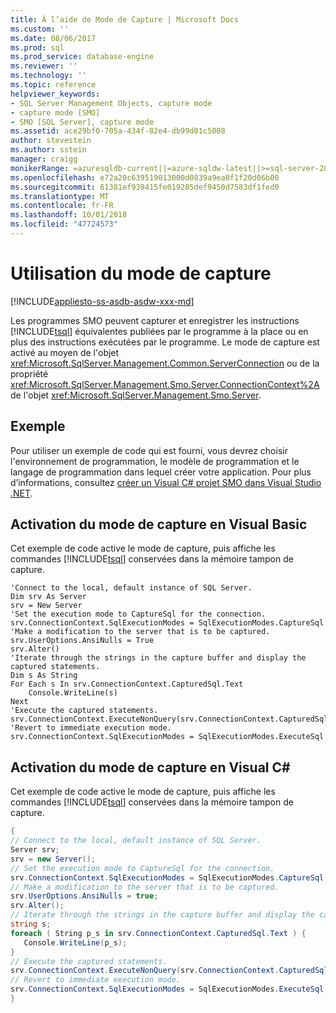 ```yaml
---
title: À l’aide de Mode de Capture | Microsoft Docs
ms.custom: ''
ms.date: 08/06/2017
ms.prod: sql
ms.prod_service: database-engine
ms.reviewer: ''
ms.technology: ''
ms.topic: reference
helpviewer_keywords:
- SQL Server Management Objects, capture mode
- capture mode [SMO]
- SMO [SQL Server], capture mode
ms.assetid: ace29bf0-705a-434f-82e4-db99d01c5008
author: stevestein
ms.author: sstein
manager: craigg
monikerRange: =azuresqldb-current||=azure-sqldw-latest||>=sql-server-2016||=sqlallproducts-allversions||>=sql-server-linux-2017||=azuresqldb-mi-current
ms.openlocfilehash: e72a20c639519013000d0839a9ea8f1f20d06b00
ms.sourcegitcommit: 61381ef939415fe019285def9450d7583df1fed0
ms.translationtype: MT
ms.contentlocale: fr-FR
ms.lasthandoff: 10/01/2018
ms.locfileid: "47724573"
---
```

# <a name="using-capture-mode"></a>Utilisation du mode de capture
[!INCLUDE[appliesto-ss-asdb-asdw-xxx-md](../../../includes/appliesto-ss-asdb-asdw-xxx-md.md)]

  Les programmes SMO peuvent capturer et enregistrer les instructions [!INCLUDE[tsql](../../../includes/tsql-md.md)] équivalentes publiées par le programme à la place ou en plus des instructions exécutées par le programme. Le mode de capture est activé au moyen de l'objet <xref:Microsoft.SqlServer.Management.Common.ServerConnection> ou de la propriété <xref:Microsoft.SqlServer.Management.Smo.Server.ConnectionContext%2A> de l'objet <xref:Microsoft.SqlServer.Management.Smo.Server>.  
  
## <a name="example"></a>Exemple  
Pour utiliser un exemple de code qui est fourni, vous devrez choisir l'environnement de programmation, le modèle de programmation et le langage de programmation dans lequel créer votre application. Pour plus d’informations, consultez [créer un Visual C&#35; projet SMO dans Visual Studio .NET](../../../relational-databases/server-management-objects-smo/how-to-create-a-visual-csharp-smo-project-in-visual-studio-net.md).  

  
## <a name="enabling-capture-mode-in-visual-basic"></a>Activation du mode de capture en Visual Basic  
 Cet exemple de code active le mode de capture, puis affiche les commandes [!INCLUDE[tsql](../../../includes/tsql-md.md)] conservées dans la mémoire tampon de capture.  
  
```VBNET
'Connect to the local, default instance of SQL Server.
Dim srv As Server
srv = New Server
'Set the execution mode to CaptureSql for the connection.
srv.ConnectionContext.SqlExecutionModes = SqlExecutionModes.CaptureSql
'Make a modification to the server that is to be captured.
srv.UserOptions.AnsiNulls = True
srv.Alter()
'Iterate through the strings in the capture buffer and display the captured statements.
Dim s As String
For Each s In srv.ConnectionContext.CapturedSql.Text
    Console.WriteLine(s)
Next
'Execute the captured statements.
srv.ConnectionContext.ExecuteNonQuery(srv.ConnectionContext.CapturedSql.Text)
'Revert to immediate execution mode. 
srv.ConnectionContext.SqlExecutionModes = SqlExecutionModes.ExecuteSql
```
  
## <a name="enabling-capture-mode-in-visual-c"></a>Activation du mode de capture en Visual C#  
 Cet exemple de code active le mode de capture, puis affiche les commandes [!INCLUDE[tsql](../../../includes/tsql-md.md)] conservées dans la mémoire tampon de capture.  
  
```csharp  
{   
// Connect to the local, default instance of SQL Server.   
Server srv;   
srv = new Server();   
// Set the execution mode to CaptureSql for the connection.   
srv.ConnectionContext.SqlExecutionModes = SqlExecutionModes.CaptureSql;   
// Make a modification to the server that is to be captured.   
srv.UserOptions.AnsiNulls = true;   
srv.Alter();   
// Iterate through the strings in the capture buffer and display the captured statements.   
string s;   
foreach ( String p_s in srv.ConnectionContext.CapturedSql.Text ) {   
   Console.WriteLine(p_s);   
}   
// Execute the captured statements.   
srv.ConnectionContext.ExecuteNonQuery(srv.ConnectionContext.CapturedSql.Text);   
// Revert to immediate execution mode.   
srv.ConnectionContext.SqlExecutionModes = SqlExecutionModes.ExecuteSql;   
}  
```  
  
  
